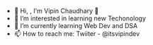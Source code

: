 - 👋 Hi, , I'm Vipin Chaudhary 👋
- 👀 I’m interested in learning new Techonology
- 🌱 I’m currently learning Web Dev and DSA
- 📫 How to reach me: Twiiter - @itsvipindev


<!---
VipinChaudhary1809/VipinChaudhary1809 is a ✨ special ✨ repository because its `README.md` (this file) appears on your GitHub profile.
You can click the Preview link to take a look at your changes.
--->
